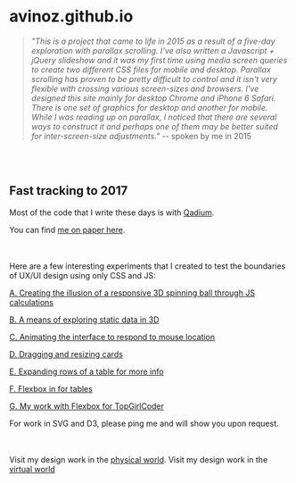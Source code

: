 avinoz.github.io
================

>*"This is a project that came to life in 2015 as a result of a five-day exploration with parallax scrolling. I've also written a Javascript + jQuery slideshow and it was my first time using media screen queries to create two different CSS files for mobile and desktop. Parallax scrolling has proven to be pretty difficult to control and it isn't very flexible with crossing various screen-sizes and browsers. I've designed this site mainly for desktop Chrome and iPhone 6 Safari. There is one set of graphics for desktop and another for mobile. While I was reading up on parallax, I noticed that there are several ways to construct it and perhaps one of them may be better suited for inter-screen-size adjustments."*
-- spoken by me in 2015
<br>
<br>




Fast tracking to 2017
------

Most of the code that I write these days is with [Qadium](https://qadium.com/). 


You can find [me on paper here](https://github.com/avinoz/avinoz.github.io/blob/master/alvin_shiu_2017.pdf).
<br>
<br>
<br>

Here are a few interesting experiments that I created to test the boundaries of UX/UI design using only CSS and JS:


[A. Creating the illusion of a responsive 3D spinning ball through JS calculations](https://htmlpreview.github.io/?https://github.com/avinoz/avinoz.github.io/blob/master/experiments/ball/ball.html)

[B. A means of exploring static data in 3D](https://htmlpreview.github.io/?https://github.com/avinoz/avinoz.github.io/blob/master/experiments/3Dgrid/3Dgrid.html)

[C. Animating the interface to respond to mouse location](https://htmlpreview.github.io/?https://github.com/avinoz/avinoz.github.io/blob/master/experiments/web-plane/web-plane.html)

[D. Dragging and resizing cards](https://htmlpreview.github.io/?https://github.com/avinoz/avinoz.github.io/blob/master/experiments/draggable/draggable.html)

[E. Expanding rows of a table for more info](https://htmlpreview.github.io/?https://github.com/avinoz/avinoz.github.io/blob/master/experiments/box-expand/box-expand.html)

[F. Flexbox in for tables](https://htmlpreview.github.io/?https://github.com/avinoz/avinoz.github.io/blob/master/experiments/flex-table/flex-table.html)

[G. My work with Flexbox for TopGirlCoder](https://htmlpreview.github.io/?https://github.com/avinoz/avinoz.github.io/blob/master/experiments/articles/articles.html)


For work in SVG and D3, please ping me and will show you upon request.
<br>
<br>
<br>


Visit my design work in the [physical world](https://www.aviocollective.com/). Visit my design work in the [virtual world](http://avinoz.com)
<br>
<br>
<br>
